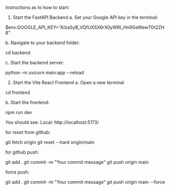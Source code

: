 Instructions as to how to start:
1. Start the FastAPI Backend
a. Set your Google API key in the terminal:

$env:GOOGLE_API_KEY="AIzaSyB_VQfUXSX6rX0yWRI_Hn9GeWew7Gt2ZH8"

b. Navigate to your backend folder:

cd backend

c. Start the backend server:

python -m uvicorn main:app --reload

2. Start the Vite React Frontend
a. Open a new terminal

cd frontend

b. Start the frontend:

npm run dev

You should see:
Local: http://localhost:5173/


for reset from github:

git fetch origin
git reset --hard origin/main

for github push:

git add .
git commit -m "Your commit message"
git push origin main

force push:

git add .
git commit -m "Your commit message"
git push origin main --force